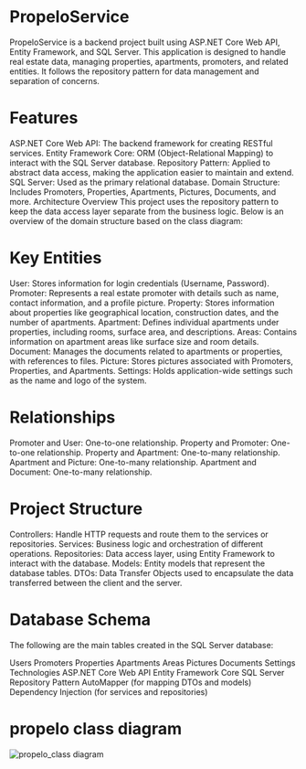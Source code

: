 # PropeloService
PropeloService is a backend project built using ASP.NET Core Web API, Entity Framework, and SQL Server. This application is designed to handle real estate data, managing properties, apartments, promoters, and related entities. It follows the repository pattern for data management and separation of concerns.

# Features
ASP.NET Core Web API: The backend framework for creating RESTful services.
Entity Framework Core: ORM (Object-Relational Mapping) to interact with the SQL Server database.
Repository Pattern: Applied to abstract data access, making the application easier to maintain and extend.
SQL Server: Used as the primary relational database.
Domain Structure: Includes Promoters, Properties, Apartments, Pictures, Documents, and more.
Architecture Overview
This project uses the repository pattern to keep the data access layer separate from the business logic. Below is an overview of the domain structure based on the class diagram:

# Key Entities
User: Stores information for login credentials (Username, Password).
Promoter: Represents a real estate promoter with details such as name, contact information, and a profile picture.
Property: Stores information about properties like geographical location, construction dates, and the number of apartments.
Apartment: Defines individual apartments under properties, including rooms, surface area, and descriptions.
Areas: Contains information on apartment areas like surface size and room details.
Document: Manages the documents related to apartments or properties, with references to files.
Picture: Stores pictures associated with Promoters, Properties, and Apartments.
Settings: Holds application-wide settings such as the name and logo of the system.

# Relationships
Promoter and User: One-to-one relationship.
Property and Promoter: One-to-one relationship.
Property and Apartment: One-to-many relationship.
Apartment and Picture: One-to-many relationship.
Apartment and Document: One-to-many relationship.

# Project Structure
Controllers: Handle HTTP requests and route them to the services or repositories.
Services: Business logic and orchestration of different operations.
Repositories: Data access layer, using Entity Framework to interact with the database.
Models: Entity models that represent the database tables.
DTOs: Data Transfer Objects used to encapsulate the data transferred between the client and the server.

# Database Schema
The following are the main tables created in the SQL Server database:

Users
Promoters
Properties
Apartments
Areas
Pictures
Documents
Settings
Technologies
ASP.NET Core Web API
Entity Framework Core
SQL Server
Repository Pattern
AutoMapper (for mapping DTOs and models)
Dependency Injection (for services and repositories)
# propelo class diagram
![propelo_class diagram](https://github.com/user-attachments/assets/eebc42aa-9ac6-49cf-9df9-c854a14cd9b4)
